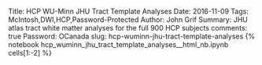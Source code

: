 Title: HCP WU-Minn JHU Tract Template Analyses
Date: 2016-11-09
Tags: McIntosh,DWI,HCP,Password-Protected
Author: John Grif
Summary: JHU atlas tract white matter analyses for the full 900 HCP subjects
comments: true
Password: OCanada
slug: hcp-wuminn-jhu-tract-template-analyses
{% notebook hcp_wuminn_jhu_tract_template_analyses__html_nb.ipynb cells[1:-2] %}
